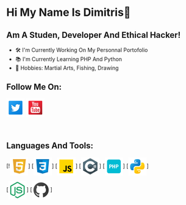# Hi My Name Is Dimitris👋

## Am A Studen, Developer And Ethical Hacker!
- 🛠 I'm Currently Working On My Personnal Portofolio
- 📚 I'm Currently Learning PHP And Python
- 🏅 Hobbies: Martial Arts, Fishing, Drawing

## Follow Me On:

[![twitter](./img/tw.png)](https://twitter.com/DimitrisEbrahim)
[![youtube](./img/yt.png)](https://www.youtube.com/channel/UCJQ_4gnMa7A49orDybZl7hA)

<br/>

## Languages And Tools:

[!<img align="center" alt="HTML5" src="./img/html.png" width="48px" height="48px" />]
[<img align="center" alt="CSS3" src="./img/css.png" width="48px" height="48px" />]
[<img align="center" alt="Javascript" src="./img/js.png" width="48px" height="48px" />]
[<img align="center" alt="c" src="./img/c.png" width="48px" height="48px" />]
[<img align="center" alt="PHP" src="./img/php.png" width="48px" height="48px" />]
[<img align="center" alt="Python" src="./img/py.png" width="48px" height="48px" />]

[<img align="center" alt="Node JS" src="./img/node.png" width="48px" height="48px" />]
[<img align="center" alt="Github" src="./img/git.png" width="48px" height="48px" />]

[twitter]: https://twitter.com/DimitrisEbrahim
[youtube]: https://www.youtube.com/channel/UCJQ_4gnMa7A49orDybZl7hA